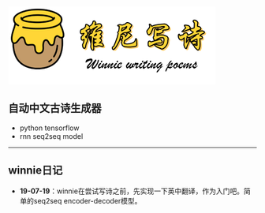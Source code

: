 ![logo](winnie.png)

## 自动中文古诗生成器

- python tensorflow
- rnn seq2seq model

---

## winnie日记

- **19-07-19**：winnie在尝试写诗之前，先实现一下英中翻译，作为入门吧。简单的seq2seq encoder-decoder模型。


